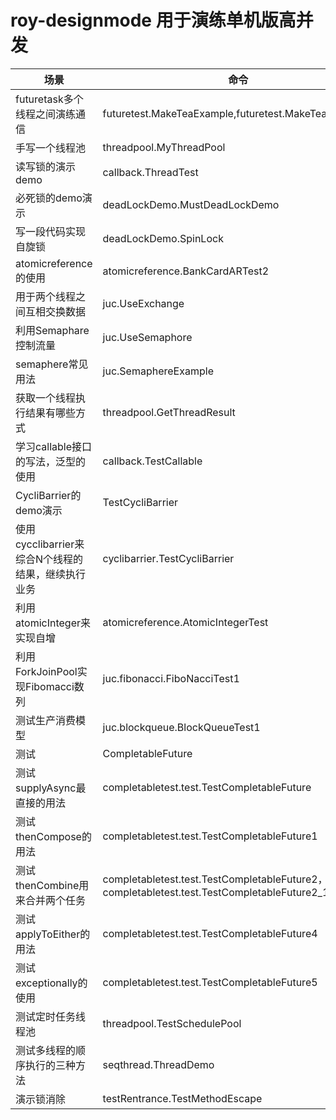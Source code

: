 # roy-designmode 用于演练单机版高并发
|场景|命令|
|---|---|
|futuretask多个线程之间演练通信|futuretest.MakeTeaExample,futuretest.MakeTeaExample1|
|手写一个线程池|threadpool.MyThreadPool|
|读写锁的演示demo|callback.ThreadTest|
|必死锁的demo演示|deadLockDemo.MustDeadLockDemo|
|写一段代码实现自旋锁|deadLockDemo.SpinLock|
|atomicreference的使用|atomicreference.BankCardARTest2|
|用于两个线程之间互相交换数据|juc.UseExchange|
|利用Semaphare控制流量|juc.UseSemaphore|
|semaphere常见用法|juc.SemaphereExample|
|获取一个线程执行结果有哪些方式|threadpool.GetThreadResult|
|学习callable接口的写法，泛型的使用|callback.TestCallable|
|CycliBarrier的demo演示|TestCycliBarrier|
|使用cycclibarrier来综合N个线程的结果，继续执行业务|cyclibarrier.TestCycliBarrier|
|利用atomicInteger来实现自增|atomicreference.AtomicIntegerTest|
|利用ForkJoinPool实现Fibomacci数列|juc.fibonacci.FiboNacciTest1|
|测试生产消费模型|juc.blockqueue.BlockQueueTest1|
|测试|CompletableFuture|
|测试supplyAsync最直接的用法|completabletest.test.TestCompletableFuture|
|测试thenCompose的用法|completabletest.test.TestCompletableFuture1|
|测试thenCombine用来合并两个任务|completabletest.test.TestCompletableFuture2，completabletest.test.TestCompletableFuture2_1|
|测试applyToEither的用法|completabletest.test.TestCompletableFuture4|
|测试exceptionally的使用|completabletest.test.TestCompletableFuture5|
|测试定时任务线程池|threadpool.TestSchedulePool|
|测试多线程的顺序执行的三种方法|seqthread.ThreadDemo|
|演示锁消除|testRentrance.TestMethodEscape|








